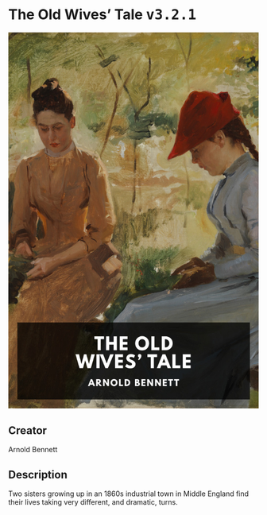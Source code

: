 
# The Old Wives’ Tale <kbd>v3.2.1</kbd>

<center>
  <img src="./cover-1024.jpg"/>
</center>

## Creator
Arnold Bennett

## Description
Two sisters growing up in an 1860s industrial town in Middle England find their lives taking very different, and dramatic, turns.
